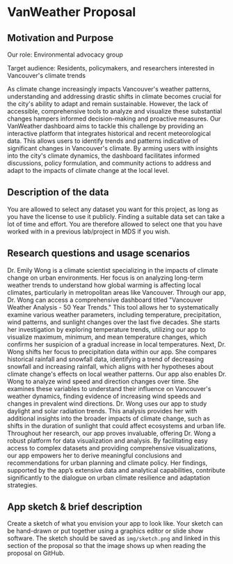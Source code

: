 # VanWeather Proposal

## Motivation and Purpose

Our role: Environmental advocacy group

Target audience: Residents, policymakers, and researchers interested in Vancouver's climate trends

As climate change increasingly impacts Vancouver's weather patterns, understanding and addressing drastic shifts in climate becomes crucial for the city's ability to adapt and remain sustainable. However, the lack of accessible, comprehensive tools to analyze and visualize these substantial changes hampers informed decision-making and proactive measures. Our VanWeather dashboard aims to tackle this challenge by providing an interactive platform that integrates historical and recent meteorological data. This allows users to identify trends and patterns indicative of significant changes in Vancouver's climate. By arming users with insights into the city's climate dynamics, the dashboard facilitates informed discussions, policy formulation, and community actions to address and adapt to the impacts of climate change at the local level.


## Description of the data

You are allowed to select any dataset you want for this project,
as long as you have the license to use it publicly.
Finding a suitable data set can take a lot of time and effort.
You are therefore allowed to select one
that you have worked with in a previous lab/project in MDS
if you wish.



## Research questions and usage scenarios

Dr. Emily Wong is a climate scientist specializing in the impacts of climate change on urban environments. Her focus is on analyzing long-term weather trends to understand how global warming is affecting local climates, particularly in metropolitan areas like Vancouver.
Through our app, Dr. Wong can access a comprehensive dashboard titled "Vancouver Weather Analysis - 50 Year Trends." This tool allows her to systematically examine various weather parameters, including temperature, precipitation, wind patterns, and sunlight changes over the last five decades. She starts her investigation by exploring temperature trends, utilizing our app to visualize maximum, minimum, and mean temperature changes, which confirms her suspicion of a gradual increase in local temperatures.
Next, Dr. Wong shifts her focus to precipitation data within our app. She compares historical rainfall and snowfall data, identifying a trend of decreasing snowfall and increasing rainfall, which aligns with her hypotheses about climate change's effects on local weather patterns.
Our app also enables Dr. Wong to analyze wind speed and direction changes over time. She examines these variables to understand their influence on Vancouver's weather dynamics, finding evidence of increasing wind speeds and changes in prevalent wind directions.
Dr. Wong uses our app to study daylight and solar radiation trends. This analysis provides her with additional insights into the broader impacts of climate change, such as shifts in the duration of sunlight that could affect ecosystems and urban life.
Throughout her research, our app proves invaluable, offering Dr. Wong a robust platform for data visualization and analysis. By facilitating easy access to complex datasets and providing comprehensive visualizations, our app empowers her to derive meaningful conclusions and recommendations for urban planning and climate policy. Her findings, supported by the app’s extensive data and analytical capabilities, contribute significantly to the dialogue on urban climate resilience and adaptation strategies.


## App sketch & brief description

Create a sketch of what you envision your app to look like.
Your sketch can be hand-drawn
or put together using a graphics editor or
slide show software.
The sketch should be saved as `img/sketch.png` and linked in this section of the proposal
so that the image shows up when reading the proposal on GitHub.

